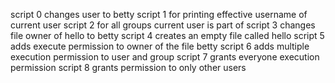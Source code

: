 script 0 changes user to betty
script 1 for printing effective username of current user
script 2 for all groups current user is part of
script 3 changes file owner of hello to betty
script 4 creates an empty file called hello
script 5 adds execute permission to owner of the file betty
script 6 adds multiple execution permission to user and group
script 7 grants everyone execution permission
script 8 grants permission to only other users
